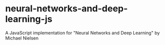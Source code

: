 # neural-networks-and-deep-learning-js
A JavaScript implementation for "Neural Networks and Deep Learning" by Michael Nielsen

